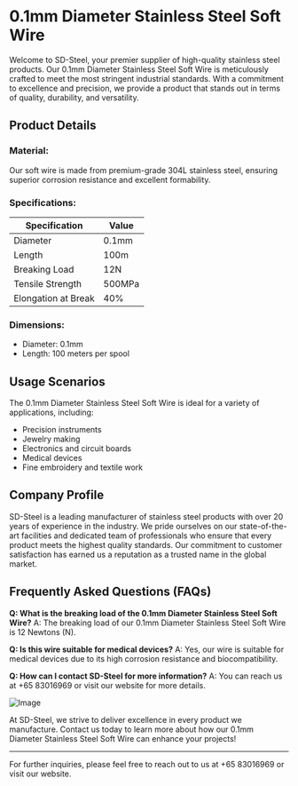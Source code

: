 # 0.1mm Diameter Stainless Steel Soft Wire

Welcome to SD-Steel, your premier supplier of high-quality stainless steel products. Our 0.1mm Diameter Stainless Steel Soft Wire is meticulously crafted to meet the most stringent industrial standards. With a commitment to excellence and precision, we provide a product that stands out in terms of quality, durability, and versatility.

## Product Details

### Material:
Our soft wire is made from premium-grade 304L stainless steel, ensuring superior corrosion resistance and excellent formability.

### Specifications:

| Specification | Value |
|---------------|-------|
| Diameter      | 0.1mm |
| Length        | 100m   |
| Breaking Load | 12N    |
| Tensile Strength | 500MPa |
| Elongation at Break | 40% |

### Dimensions:
- Diameter: 0.1mm
- Length: 100 meters per spool

## Usage Scenarios

The 0.1mm Diameter Stainless Steel Soft Wire is ideal for a variety of applications, including:
- Precision instruments
- Jewelry making
- Electronics and circuit boards
- Medical devices
- Fine embroidery and textile work

## Company Profile

SD-Steel is a leading manufacturer of stainless steel products with over 20 years of experience in the industry. We pride ourselves on our state-of-the-art facilities and dedicated team of professionals who ensure that every product meets the highest quality standards. Our commitment to customer satisfaction has earned us a reputation as a trusted name in the global market.

## Frequently Asked Questions (FAQs)

**Q: What is the breaking load of the 0.1mm Diameter Stainless Steel Soft Wire?**
A: The breaking load of our 0.1mm Diameter Stainless Steel Soft Wire is 12 Newtons (N).

**Q: Is this wire suitable for medical devices?**
A: Yes, our wire is suitable for medical devices due to its high corrosion resistance and biocompatibility.

**Q: How can I contact SD-Steel for more information?**
A: You can reach us at +65 83016969 or visit our website for more details.

![Image](https://github.com/user-attachments/assets/2567258e-e124-4816-932d-1809bd27ef0b)

At SD-Steel, we strive to deliver excellence in every product we manufacture. Contact us today to learn more about how our 0.1mm Diameter Stainless Steel Soft Wire can enhance your projects!

---

For further inquiries, please feel free to reach out to us at +65 83016969 or visit our website.